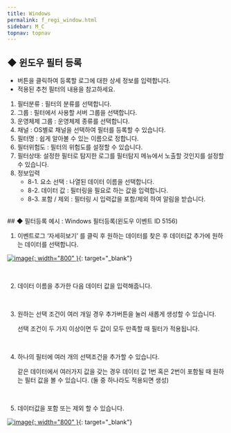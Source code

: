 ```yaml
---
title: Windows
permalink: f_regi_window.html
sidebar: M_C
topnav: topnav
---
```


## ◆ 윈도우 필터 등록

- 버튼을 클릭하여 등록할 로그에 대한 상세 정보를 입력합니다.
- 적용된 추천 필터의 내용을 참고하세요.

1. 필터분류 : 필터의 분류를 선택합니다.
2. 그룹 : 필터에서 사용할 서버 그룹을 선택합니다.
3. 운영체제 그룹 : 운영체제 종류를 선택합니다.
4. 채널 : OS별로 채널을 선택하여 필터를 등록할 수 있습니다. 
5. 필터명 : 쉽게 알아볼 수 있는 이름으로 정합니다.
6. 필터위험도 : 필터의 위험도를 설정할 수 있습니다. 
7. 필터상태: 설정한 필터로 탐지한 로그를 필터탐지 메뉴에서 노출할 것인지를 설정할 수 있습니다.
8. 정보입력
     - 8-1. 요소 선택 : 나열된 데이터 이름을 선택합니다.
     - 8-2. 데이터 값 : 필터링을 필요로 하는 값을 입력합니다.
     - 8-3. 포함 / 제외 : 필터링 시 입력값을 포함/제외 하여 알림을 받습니다.

<br />
## ◆ 필터등록 예시 : Windows 필터등록(윈도우 이벤트 ID 5156)

<br />

 1. 이벤트로그 ‘자세히보기’ 를 클릭 후 원하는 데이터를 찾은 후 데이터값 추가에 원하는 데이터를 선택합니다.

[![image](/docs/images/Manual/common/filter2/windows/1.png){: width="800" }](/docs/images/Manual/common/filter2/windows/1.png){: target="_blank"}  

<br />

 2. 데이터 이름을 추가한 다음 데이터 값을 입력해줍니다.
<br />

 3. 원하는 선택 조건이 여러 개일 경우 추가버튼을 눌러 새롭게 생성할 수 있습니다.

     선택 조건이 두 가지 이상이면 두 값이 모두 만족할 때 필터가 적용됩니다.
<br />

 4. 하나의 필터에 여러 개의 선택조건을 추가할 수 있습니다.

     같은 데이터에서 여러가지 값을 갖는 경우 데이터 값 1번 혹은 2번이 포함될 때 원하는 필터 값을 볼 수 있습니다. (둘 중 하나라도 적용되면 생성)
<br />

 5. 데이터값을 포함 또는 제외 할 수 있습니다.

[![image](/docs/images/Manual/common/filter2/windows/2.png){: width="800" }](/docs/images/Manual/common/filter2/windows/2.png){: target="_blank"}  

